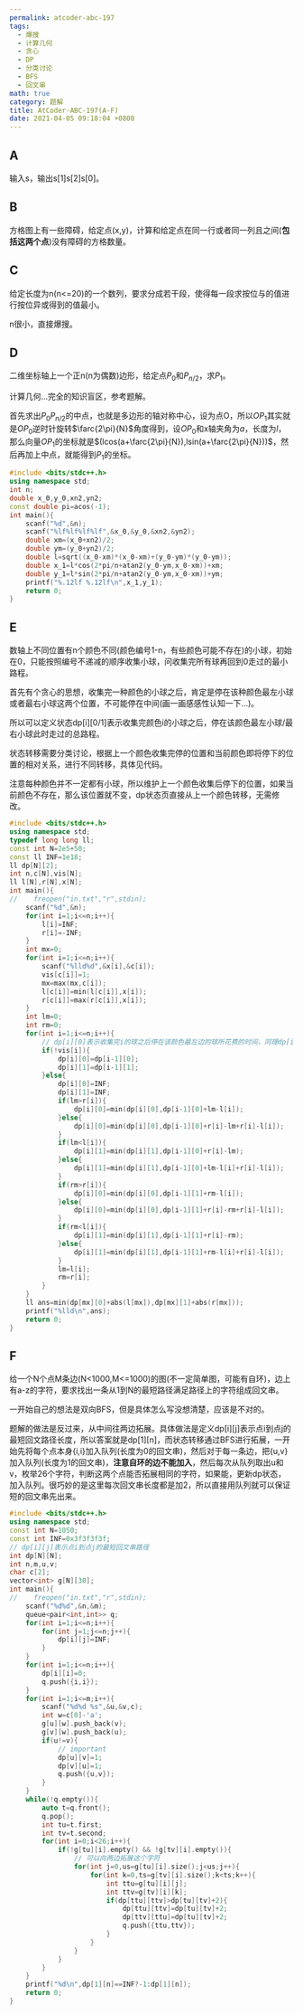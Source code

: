 ```yaml
---
permalink: atcoder-abc-197
tags: 
  - 爆搜
  - 计算几何
  - 贪心
  - DP
  - 分类讨论
  - BFS
  - 回文串
math: true
category: 题解
title: AtCoder-ABC-197(A-F)
date: 2021-04-05 09:18:04 +0800
---
```


## A

输入s，输出s[1]s[2]s[0]。

## B

方格图上有一些障碍，给定点(x,y)，计算和给定点在同一行或者同一列且之间(**包括这两个点**)没有障碍的方格数量。

## C

给定长度为n(n<=20)的一个数列，要求分成若干段，使得每一段求按位与的值进行按位异或得到的值最小。

n很小，直接爆搜。

## D

二维坐标轴上一个正n(n为偶数)边形，给定点$P_0$和$P_{n/2}$，求$P_1$。

计算几何...完全的知识盲区，参考题解。

首先求出$P_0P_{n/2}$的中点，也就是多边形的轴对称中心，设为点O，所以$OP_1$其实就是$OP_0$逆时针旋转$\farc{2\pi}{N}$角度得到，设$OP_0$和x轴夹角为$a$，长度为$l$，那么向量$OP_1$的坐标就是$(lcos(a+\farc{2\pi}{N}),lsin(a+\farc{2\pi}{N}))$，然后再加上中点，就能得到$P_1$的坐标。

```cpp
#include <bits/stdc++.h>
using namespace std;
int n;
double x_0,y_0,xn2,yn2;
const double pi=acos(-1);
int main(){
    scanf("%d",&n);
    scanf("%lf%lf%lf%lf",&x_0,&y_0,&xn2,&yn2);
    double xm=(x_0+xn2)/2;
    double ym=(y_0+yn2)/2;
    double l=sqrt((x_0-xm)*(x_0-xm)+(y_0-ym)*(y_0-ym));
    double x_1=l*cos(2*pi/n+atan2(y_0-ym,x_0-xm))+xm;
    double y_1=l*sin(2*pi/n+atan2(y_0-ym,x_0-xm))+ym;
    printf("%.12lf %.12lf\n",x_1,y_1);
    return 0;
}
```

## E

数轴上不同位置有n个颜色不同(颜色编号1-n，有些颜色可能不存在)的小球，初始在0，只能按照编号不递减的顺序收集小球，问收集完所有球再回到0走过的最小路程。

首先有个贪心的思想，收集完一种颜色的小球之后，肯定是停在该种颜色最左小球或者最右小球这两个位置，不可能停在中间(画一画感感性认知一下...)。

所以可以定义状态dp[i][0/1]表示收集完颜色i的小球之后，停在该颜色最左小球/最右小球此时走过的总路程。

状态转移需要分类讨论，根据上一个颜色收集完停的位置和当前颜色即将停下的位置的相对关系，进行不同转移，具体见代码。

注意每种颜色并不一定都有小球，所以维护上一个颜色收集后停下的位置，如果当前颜色不存在，那么该位置就不变，dp状态页直接从上一个颜色转移，无需修改。

```cpp
#include <bits/stdc++.h>
using namespace std;
typedef long long ll;
const int N=2e5+50;
const ll INF=1e18;
ll dp[N][2];
int n,c[N],vis[N];
ll l[N],r[N],x[N];
int main(){
//    freopen("in.txt","r",stdin);
    scanf("%d",&n);
    for(int i=1;i<=n;i++){
        l[i]=INF;
        r[i]=-INF;
    }
    int mx=0;
    for(int i=1;i<=n;i++){
        scanf("%lld%d",&x[i],&c[i]);
        vis[c[i]]=1;
        mx=max(mx,c[i]);
        l[c[i]]=min(l[c[i]],x[i]);
        r[c[i]]=max(r[c[i]],x[i]);
    }
    int lm=0;
    int rm=0;
    for(int i=1;i<=n;i++){
        // dp[i][0]表示收集完i的球之后停在该颜色最左边的球所花费的时间，同理dp[i][1]表示右边
        if(!vis[i]){
            dp[i][0]=dp[i-1][0];
            dp[i][1]=dp[i-1][1];
        }else{
            dp[i][0]=INF;
            dp[i][1]=INF;
            if(lm>r[i]){
                dp[i][0]=min(dp[i][0],dp[i-1][0]+lm-l[i]);
            }else{
                dp[i][0]=min(dp[i][0],dp[i-1][0]+r[i]-lm+r[i]-l[i]);
            }
            if(lm<l[i]){
                dp[i][1]=min(dp[i][1],dp[i-1][0]+r[i]-lm);
            }else{
                dp[i][1]=min(dp[i][1],dp[i-1][0]+lm-l[i]+r[i]-l[i]);
            }
            if(rm>r[i]){
                dp[i][0]=min(dp[i][0],dp[i-1][1]+rm-l[i]);
            }else{
                dp[i][0]=min(dp[i][0],dp[i-1][1]+r[i]-rm+r[i]-l[i]);
            }
            if(rm<l[i]){
                dp[i][1]=min(dp[i][1],dp[i-1][1]+r[i]-rm);
            }else{
                dp[i][1]=min(dp[i][1],dp[i-1][1]+rm-l[i]+r[i]-l[i]);
            }
            lm=l[i];
            rm=r[i];
        }
    }
    ll ans=min(dp[mx][0]+abs(l[mx]),dp[mx][1]+abs(r[mx]));
    printf("%lld\n",ans);
    return 0;
}
```

## F

给一个N个点M条边(N<1000,M<=1000)的图(不一定简单图，可能有自环)，边上有a-z的字符，要求找出一条从1到N的最短路径满足路径上的字符组成回文串。

一开始自己的想法是双向BFS，但是具体怎么写没想清楚，应该是不对的。

题解的做法是反过来，从中间往两边拓展。具体做法是定义dp[i][j]表示点i到点j的最短回文路径长度，所以答案就是dp[1][n]，而状态转移通过BFS进行拓展，一开始先将每个点本身{i,i}加入队列(长度为0的回文串)，然后对于每一条边，把{u,v}加入队列(长度为1的回文串)，**注意自环的边不能加入**，然后每次从队列取出u和v，枚举26个字符，判断这两个点能否拓展相同的字符，如果能，更新dp状态，加入队列。很巧妙的是这里每次回文串长度都是加2，所以直接用队列就可以保证短的回文串先出来。

```cpp
#include <bits/stdc++.h>
using namespace std;
const int N=1050;
const int INF=0x3f3f3f3f;
// dp[i][j]表示点i到点j的最短回文串路径
int dp[N][N];
int n,m,u,v;
char c[2];
vector<int> g[N][30];
int main(){
//    freopen("in.txt","r",stdin);
    scanf("%d%d",&n,&m);
    queue<pair<int,int>> q;
    for(int i=1;i<=n;i++){
        for(int j=1;j<=n;j++){
            dp[i][j]=INF;
        }
    }
    for(int i=1;i<=n;i++){
        dp[i][i]=0;
        q.push({i,i});
    }
    for(int i=1;i<=m;i++){
        scanf("%d%d %s",&u,&v,c);
        int w=c[0]-'a';
        g[u][w].push_back(v);
        g[v][w].push_back(u);
        if(u!=v){
            // important
            dp[u][v]=1;
            dp[v][u]=1;
            q.push({u,v});
        }
    }
    while(!q.empty()){
        auto t=q.front();
        q.pop();
        int tu=t.first;
        int tv=t.second;
        for(int i=0;i<26;i++){
            if(!g[tu][i].empty() && !g[tv][i].empty()){
                // 可以向两边拓展这个字符
                for(int j=0,us=g[tu][i].size();j<us;j++){
                    for(int k=0,ts=g[tv][i].size();k<ts;k++){
                        int ttu=g[tu][i][j];
                        int ttv=g[tv][i][k];
                        if(dp[ttu][ttv]>dp[tu][tv]+2){
                            dp[ttu][ttv]=dp[tu][tv]+2;
                            dp[ttv][ttu]=dp[tu][tv]+2;
                            q.push({ttu,ttv});
                        }
                    }
                }
            }
        }
    }
    printf("%d\n",dp[1][n]==INF?-1:dp[1][n]);
    return 0;
}
```